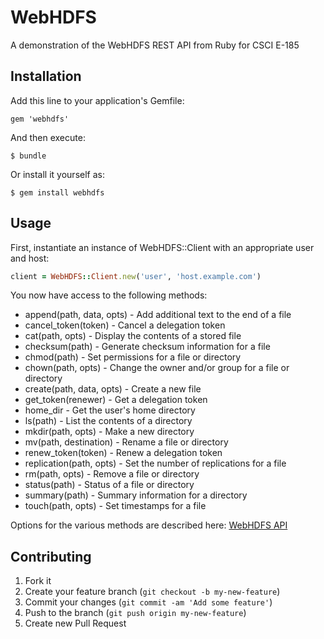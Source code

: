 # WebHDFS

A demonstration of the WebHDFS REST API from Ruby for CSCI E-185

## Installation

Add this line to your application's Gemfile:

    gem 'webhdfs'

And then execute:

    $ bundle

Or install it yourself as:

    $ gem install webhdfs

## Usage

First, instantiate an instance of WebHDFS::Client with an appropriate user and host:

````ruby
client = WebHDFS::Client.new('user', 'host.example.com')
````

You now have access to the following methods:

 * append(path, data, opts) - Add additional text to the end of a file
 * cancel_token(token) - Cancel a delegation token
 * cat(path, opts) - Display the contents of a stored file
 * checksum(path) - Generate checksum information for a file
 * chmod(path) - Set permissions for a file or directory
 * chown(path, opts) - Change the owner and/or group for a file or directory
 * create(path, data, opts) - Create a new file
 * get_token(renewer) - Get a delegation token
 * home_dir - Get the user's home directory
 * ls(path) - List the contents of a directory
 * mkdir(path, opts) - Make a new directory
 * mv(path, destination) - Rename a file or directory
 * renew_token(token) - Renew a delegation token
 * replication(path, opts) - Set the number of replications for a file
 * rm(path, opts) - Remove a file or directory
 * status(path) - Status of a file or directory
 * summary(path) - Summary information for a directory
 * touch(path, opts) - Set timestamps for a file

Options for the various methods are described here: [WebHDFS API](http://http://hadoop.apache.org/docs/r1.0.4/webhdfs.html#SETOWNER)

## Contributing

1. Fork it
2. Create your feature branch (`git checkout -b my-new-feature`)
3. Commit your changes (`git commit -am 'Add some feature'`)
4. Push to the branch (`git push origin my-new-feature`)
5. Create new Pull Request
